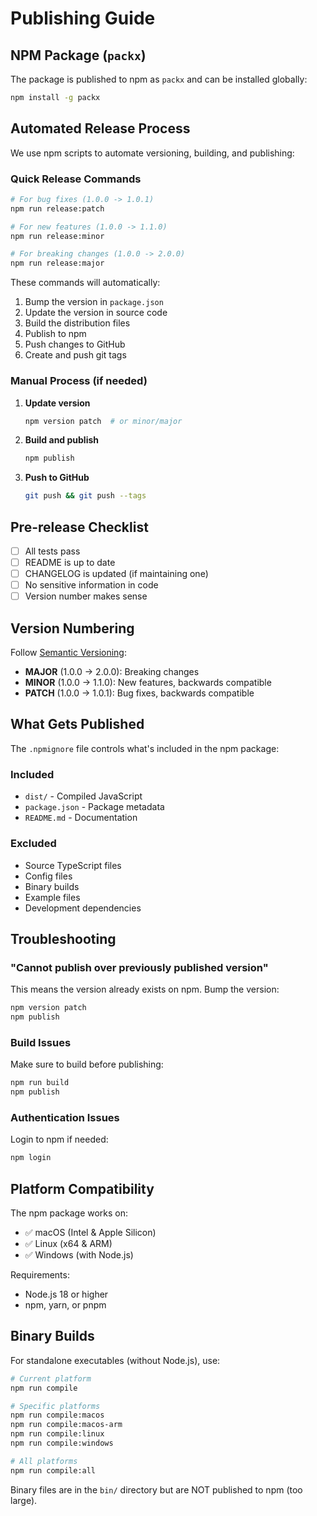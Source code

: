 # Publishing Guide

## NPM Package (`packx`)

The package is published to npm as `packx` and can be installed globally:

```bash
npm install -g packx
```

## Automated Release Process

We use npm scripts to automate versioning, building, and publishing:

### Quick Release Commands

```bash
# For bug fixes (1.0.0 -> 1.0.1)
npm run release:patch

# For new features (1.0.0 -> 1.1.0)
npm run release:minor

# For breaking changes (1.0.0 -> 2.0.0)
npm run release:major
```

These commands will automatically:
1. Bump the version in `package.json`
2. Update the version in source code
3. Build the distribution files
4. Publish to npm
5. Push changes to GitHub
6. Create and push git tags

### Manual Process (if needed)

1. **Update version**
   ```bash
   npm version patch  # or minor/major
   ```

2. **Build and publish**
   ```bash
   npm publish
   ```

3. **Push to GitHub**
   ```bash
   git push && git push --tags
   ```

## Pre-release Checklist

- [ ] All tests pass
- [ ] README is up to date
- [ ] CHANGELOG is updated (if maintaining one)
- [ ] No sensitive information in code
- [ ] Version number makes sense

## Version Numbering

Follow [Semantic Versioning](https://semver.org/):

- **MAJOR** (1.0.0 -> 2.0.0): Breaking changes
- **MINOR** (1.0.0 -> 1.1.0): New features, backwards compatible
- **PATCH** (1.0.0 -> 1.0.1): Bug fixes, backwards compatible

## What Gets Published

The `.npmignore` file controls what's included in the npm package:

### Included
- `dist/` - Compiled JavaScript
- `package.json` - Package metadata
- `README.md` - Documentation

### Excluded
- Source TypeScript files
- Config files
- Binary builds
- Example files
- Development dependencies

## Troubleshooting

### "Cannot publish over previously published version"

This means the version already exists on npm. Bump the version:

```bash
npm version patch
npm publish
```

### Build Issues

Make sure to build before publishing:

```bash
npm run build
npm publish
```

### Authentication Issues

Login to npm if needed:

```bash
npm login
```

## Platform Compatibility

The npm package works on:
- ✅ macOS (Intel & Apple Silicon)
- ✅ Linux (x64 & ARM)
- ✅ Windows (with Node.js)

Requirements:
- Node.js 18 or higher
- npm, yarn, or pnpm

## Binary Builds

For standalone executables (without Node.js), use:

```bash
# Current platform
npm run compile

# Specific platforms
npm run compile:macos
npm run compile:macos-arm
npm run compile:linux
npm run compile:windows

# All platforms
npm run compile:all
```

Binary files are in the `bin/` directory but are NOT published to npm (too large).